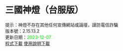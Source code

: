 # 三國神燈（台服版）
提示：神燈不存在其他任何宣傳網站或論壇，謹防電信詐騙<br>
版本號：2.15.13.2<br>
更新日期：<font color="#00dd00">2023-12-07</font><br>
[程式下載](https://pixeldrain.com/u/ga1jbcaM) [使用說明下載](https://pixeldrain.com/u/rQcYUYW5)<br>
